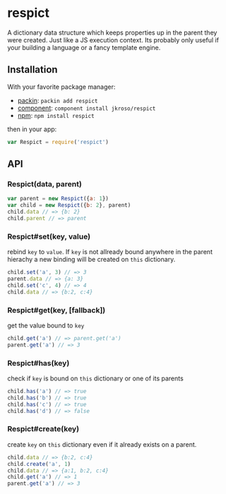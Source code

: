 
# respict

A dictionary data structure which keeps properties up in the parent they were created. Just like a JS execution context. Its probably only useful if your building a language or a fancy template engine.

## Installation

With your favorite package manager:

- [packin](//github.com/jkroso/packin): `packin add respict`
- [component](//github.com/component/component#installing-packages): `component install jkroso/respict`
- [npm](//npmjs.org/doc/cli/npm-install.html): `npm install respict`

then in your app:

```js
var Respict = require('respict')
```

## API

### Respict(data, parent)

```js
var parent = new Respict({a: 1})
var child = new Respict({b: 2}, parent)
child.data // => {b: 2}
child.parent // => parent
```

### Respict#set(key, value)

rebind `key` to `value`. If `key` is not allready bound anywhere in the parent hierachy a new binding will be created on `this` dictionary.

```js
child.set('a', 3) // => 3
parent.data // => {a: 3}
child.set('c', 4) // => 4
child.data // => {b:2, c:4}
```

### Respict#get(key, [fallback])

get the value bound to `key`

```js
child.get('a') // => parent.get('a')
parent.get('a') // => 3
```

### Respict#has(key)

check if `key` is bound on `this` dictionary or one of its parents

```js
child.has('a') // => true
child.has('b') // => true
child.has('c') // => true
child.has('d') // => false
```

### Respict#create(key)

create `key` on `this` dictionary even if it already exists on a parent.

```js
child.data // => {b:2, c:4}
child.create('a', 1)
child.data // => {a:1, b:2, c:4}
child.get('a') // => 1
parent.get('a') // => 3
```
